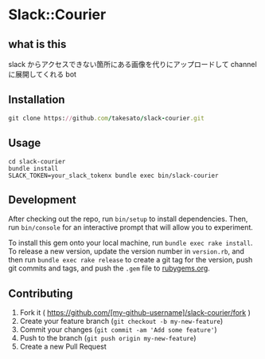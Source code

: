 # Slack::Courier

## what is this

slack からアクセスできない箇所にある画像を代りにアップロードして channel に展開してくれる bot

## Installation

```ruby
git clone https://github.com/takesato/slack-courier.git
```

## Usage

```
cd slack-courier
bundle install
SLACK_TOKEN=your_slack_tokenx bundle exec bin/slack-courier
```

## Development

After checking out the repo, run `bin/setup` to install dependencies. Then, run `bin/console` for an interactive prompt that will allow you to experiment.

To install this gem onto your local machine, run `bundle exec rake install`. To release a new version, update the version number in `version.rb`, and then run `bundle exec rake release` to create a git tag for the version, push git commits and tags, and push the `.gem` file to [rubygems.org](https://rubygems.org).

## Contributing

1. Fork it ( https://github.com/[my-github-username]/slack-courier/fork )
2. Create your feature branch (`git checkout -b my-new-feature`)
3. Commit your changes (`git commit -am 'Add some feature'`)
4. Push to the branch (`git push origin my-new-feature`)
5. Create a new Pull Request

